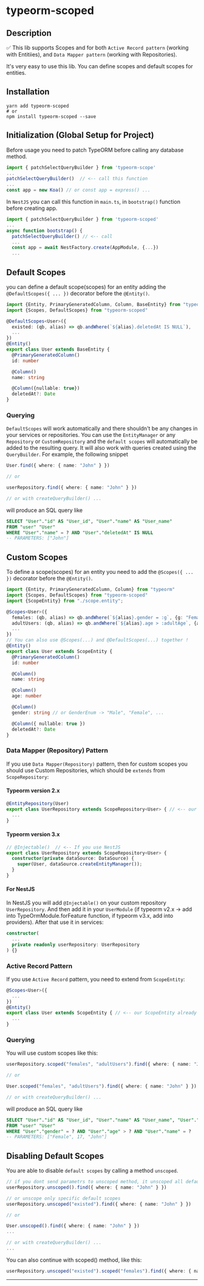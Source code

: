 # typeorm-scoped

## Description

✅ This lib supports Scopes and for both `Active Record pattern` (working with Entitiies), and `Data Mapper pattern` (working with Repositories).

It's very easy to use this lib. 
You can define scopes and default scopes for entities.

## Installation

```shell
yarn add typeorm-scoped
# or
npm install typeorm-scoped --save
```

## Initialization (Global Setup for Project)

Before usage you need to patch TypeORM before calling any database method.

```typescript
import { patchSelectQueryBuilder } from 'typeorm-scope'
...
patchSelectQueryBuilder()  // <-- call this function
...
const app = new Koa() // or const app = express() ...
```

In `NestJS` you can call this function in `main.ts`, in `bootstrap()` function before creating app.

```typescript
import { patchSelectQueryBuilder } from 'typeorm-scoped'
...
async function bootstrap() {
  patchSelectQueryBuilder() // <-- call
  ...
  const app = await NestFactory.create(AppModule, {...})
  ...
```

## Default Scopes

you can define a default scope(scopes) for an entity adding the `@DefaultScopes({ ... })` decorator before the `@Entity()`.

```typescript
import {Entity, PrimaryGeneratedColumn, Column, BaseEntity} from "typeorm"
import {Scopes, DefaultScopes} from "typeorm-scoped"

@DefaultScopes<User>({
  existed: (qb, alias) => qb.andWhere(`${alias}.deletedAt IS NULL`),
  ...
})
@Entity()
export class User extends BaseEntity {
  @PrimaryGeneratedColumn()
  id: number

  @Column()
  name: string

  @Column({nullable: true})
  deletedAt?: Date
}
```

### Querying

`DefaultScopes` will work automatically and there shouldn't be any changes in your services or repositories. You can use the `EntityManager` or any `Repository` or `CustomRepository` and the `default scopes` will automatically be added to the resulting query. It will also work with queries created using the `QueryBuilder`. For example, the following snippet

```typescript
User.find({ where: { name: "John" } })

// or

userRepository.find({ where: { name: "John" } })

// or with createQueryBuilder() ...
```

will produce an SQL query like

```sql
SELECT "User"."id" AS "User_id", "User"."name" AS "User_name" 
FROM "user" "User" 
WHERE "User"."name" = ? AND "User"."deletedAt" IS NULL
-- PARAMETERS: ["John"]
```

## Custom Scopes

To define a scope(scopes) for an entity you need to add the `@Scopes({ ... })` decorator before the `@Entity()`.

```typescript
import {Entity, PrimaryGeneratedColumn, Column} from "typeorm"
import {Scopes, DefaultScopes} from "typeorm-scoped"
import {ScopeEntity} from "./scope.entity";

@Scopes<User>({
  females: (qb, alias) => qb.andWhere(`${alias}.gender = :g`, {g: "Female"}),
  adultUsers: (qb, alias) => qb.andWhere(`${alias}.age > :adultAge`, {adultAge: 17}),
  ...
})
// You can also use @Scopes(...) and @DefaultScopes(...) together !
@Entity()
export class User extends ScopeEntity {
  @PrimaryGeneratedColumn()
  id: number

  @Column()
  name: string

  @Column()
  age: number

  @Column()
  gender: string // or GenderEnum -> "Male", "Female", ...

  @Column({ nullable: true })
  deletedAt?: Date
}
```

### Data Mapper (Repository) Pattern

If you use `Data Mapper(Repository)` pattern, then for custom scopes you should use Custom Repositories, which should be `extends` from `ScopeRepository`:

#### Typeorm version 2.x
```typescript
@EntityRepository(User)
export class UserRepository extends ScopeRepository<User> { // <-- our ScopeRepository already extends from Repository<Entity>
  ...
}
```

#### Typeorm version 3.x
```typescript
// @Injectable()  // <-- If you use NestJS
export class UserRepository extends ScopeRepository<User> {
  constructor(private dataSource: DataSource) {
    super(User, dataSource.createEntityManager());
  }
}
```

#### For NestJS
In NestJS you will add `@Injectable()` on your custom repository `UserRepository`.
And then add it in your `UserModule` (if typeorm v2.x -> add into TypeOrmModule.forFeature function, if typeorm v3.x, add into providers).
After that use it in services:

```typescript
constructor(
  ...
  private readonly userRepository: UserRepository
) {}
```


### Active Record Pattern

If you use `Active Record` pattern, you need to extend from `ScopeEntity`:

```typescript
@Scopes<User>({ 
  ...
})
@Entity()
export class User extends ScopeEntity { // <-- our ScopeEntity already extends from BaseEntity
  ...
}
```

### Querying

You will use custom scopes like this:

```typescript
userRepository.scoped("females", "adultUsers").find({ where: { name: "John" } })

// or

User.scoped("females", "adultUsers").find({ where: { name: "John" } })

// or with createQueryBuilder() ...
```

will produce an SQL query like

```sql
SELECT "User"."id" AS "User_id", "User"."name" AS "User_name", "User"."age" AS "User_age", "User"."gender" AS "User_gender" 
FROM "user" "User" 
WHERE "User"."gender" = ? AND "User"."age" > ? AND "User"."name" = ?
-- PARAMETERS: ["Female", 17, "John"]
```


## Disabling Default Scopes

You are able to disable `default scopes` by calling a method `unscoped`.

```typescript
// if you dont send parametrs to unscoped method, it unscoped all default scopes  !!!
userRepository.unscoped().find({ where: { name: "John" } })

// or unscope only specific default scopes
userRepository.unscoped("existed").find({ where: { name: "John" } })

// or

User.unscoped().find({ where: { name: "John" } })
...

// or with createQueryBuilder() ...
...
```

You can also continue with scoped() method, like this:

```typescript
userRepository.unscoped("existed").scoped("females").find({ where: { name: "John" } })
```

---

